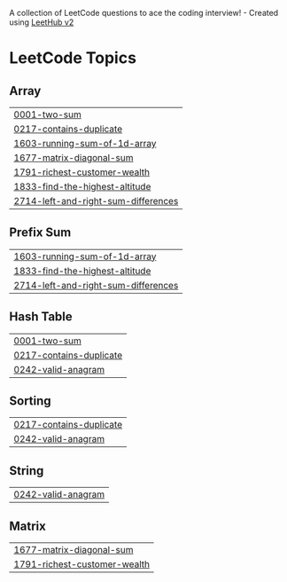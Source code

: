 A collection of LeetCode questions to ace the coding interview! - Created using [LeetHub v2](https://github.com/arunbhardwaj/LeetHub-2.0)
<!---LeetCode Topics Start-->
# LeetCode Topics
## Array
|  |
| ------- |
| [0001-two-sum](https://github.com/caylabradleydev/algorithms/tree/master/0001-two-sum) |
| [0217-contains-duplicate](https://github.com/caylabradleydev/algorithms/tree/master/0217-contains-duplicate) |
| [1603-running-sum-of-1d-array](https://github.com/caylabradleydev/algorithms/tree/master/1603-running-sum-of-1d-array) |
| [1677-matrix-diagonal-sum](https://github.com/caylabradleydev/algorithms/tree/master/1677-matrix-diagonal-sum) |
| [1791-richest-customer-wealth](https://github.com/caylabradleydev/algorithms/tree/master/1791-richest-customer-wealth) |
| [1833-find-the-highest-altitude](https://github.com/caylabradleydev/algorithms/tree/master/1833-find-the-highest-altitude) |
| [2714-left-and-right-sum-differences](https://github.com/caylabradleydev/algorithms/tree/master/2714-left-and-right-sum-differences) |
## Prefix Sum
|  |
| ------- |
| [1603-running-sum-of-1d-array](https://github.com/caylabradleydev/algorithms/tree/master/1603-running-sum-of-1d-array) |
| [1833-find-the-highest-altitude](https://github.com/caylabradleydev/algorithms/tree/master/1833-find-the-highest-altitude) |
| [2714-left-and-right-sum-differences](https://github.com/caylabradleydev/algorithms/tree/master/2714-left-and-right-sum-differences) |
## Hash Table
|  |
| ------- |
| [0001-two-sum](https://github.com/caylabradleydev/algorithms/tree/master/0001-two-sum) |
| [0217-contains-duplicate](https://github.com/caylabradleydev/algorithms/tree/master/0217-contains-duplicate) |
| [0242-valid-anagram](https://github.com/caylabradleydev/algorithms/tree/master/0242-valid-anagram) |
## Sorting
|  |
| ------- |
| [0217-contains-duplicate](https://github.com/caylabradleydev/algorithms/tree/master/0217-contains-duplicate) |
| [0242-valid-anagram](https://github.com/caylabradleydev/algorithms/tree/master/0242-valid-anagram) |
## String
|  |
| ------- |
| [0242-valid-anagram](https://github.com/caylabradleydev/algorithms/tree/master/0242-valid-anagram) |
## Matrix
|  |
| ------- |
| [1677-matrix-diagonal-sum](https://github.com/caylabradleydev/algorithms/tree/master/1677-matrix-diagonal-sum) |
| [1791-richest-customer-wealth](https://github.com/caylabradleydev/algorithms/tree/master/1791-richest-customer-wealth) |
<!---LeetCode Topics End-->
